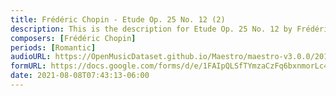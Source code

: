 ```yaml
---
title: Frédéric Chopin - Etude Op. 25 No. 12 (2)
description: This is the description for Etude Op. 25 No. 12 by Frédéric Chopin
composers: [Frédéric Chopin]
periods: [Romantic]
audioURL: https://OpenMusicDataset.github.io/Maestro/maestro-v3.0.0/2015/MIDI-Unprocessed_R1_D2-13-20_mid--AUDIO-from_mp3_14_R1_2015_wav--4.midi
formURL: https://docs.google.com/forms/d/e/1FAIpQLSfTYmzaCzFq6bxnmorLc43XiZ7AtEIU4V9x6bS7uNBmesNCQA/viewform
date: 2021-08-08T07:43:13-06:00
---
```


